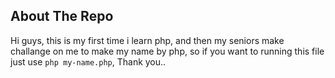 ## About The Repo

Hi guys, this is my first time i learn php, and then my seniors make challange on me to make my name by php, so if you want to running this file just use `php my-name.php`, Thank you..
